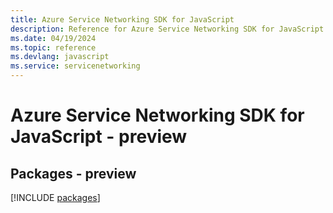 ```yaml
---
title: Azure Service Networking SDK for JavaScript
description: Reference for Azure Service Networking SDK for JavaScript
ms.date: 04/19/2024
ms.topic: reference
ms.devlang: javascript
ms.service: servicenetworking
---
```

# Azure Service Networking SDK for JavaScript - preview
## Packages - preview
[!INCLUDE [packages](service-networking-index.md)]